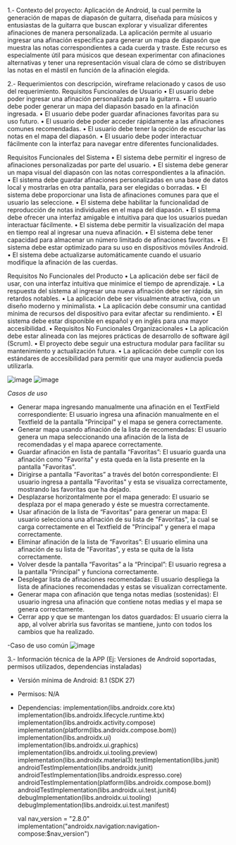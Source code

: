 1.- Contexto del proyecto:
Aplicación de Android, la cual permite la generación de mapas de diapasón de
guitarra, diseñada para músicos y entusiastas de la guitarra que buscan explorar y
visualizar diferentes afinaciones de manera personalizada. La aplicación permite al
usuario ingresar una afinación específica para generar un mapa de diapasón que
muestra las notas correspondientes a cada cuerda y traste. Este recurso es
especialmente útil para músicos que desean experimentar con afinaciones
alternativas y tener una representación visual clara de cómo se distribuyen las notas
en el mástil en función de la afinación elegida.

2.- Requerimientos con descripción, wireframe relacionado y casos de uso del requerimiento.
Requisitos Funcionales de Usuario
• El usuario debe poder ingresar una afinación personalizada para la guitarra.
• El usuario debe poder generar un mapa del diapasón basado en la afinación
ingresada.
• El usuario debe poder guardar afinaciones favoritas para su uso futuro.
• El usuario debe poder acceder rápidamente a las afinaciones comunes
recomendadas.
• El usuario debe tener la opción de escuchar las notas en el mapa del diapasón.
• El usuario debe poder interactuar fácilmente con la interfaz para navegar entre
diferentes funcionalidades.

Requisitos Funcionales del Sistema
• El sistema debe permitir el ingreso de afinaciones personalizadas por parte del
usuario.
• El sistema debe generar un mapa visual del diapasón con las notas
correspondientes a la afinación.
• El sistema debe guardar afinaciones personalizadas en una base de datos local y
mostrarlas en otra pantalla, para ser elegidas o borradas.
• El sistema debe proporcionar una lista de afinaciones comunes para que el usuario
las seleccione.
• El sistema debe habilitar la funcionalidad de reproducción de notas individuales en
el mapa del diapasón.
• El sistema debe ofrecer una interfaz amigable e intuitiva para que los usuarios
puedan interactuar fácilmente.
• El sistema debe permitir la visualización del mapa en tiempo real al ingresar una
nueva afinación.
• El sistema debe tener capacidad para almacenar un número limitado de afinaciones
favoritas.
• El sistema debe estar optimizado para su uso en dispositivos móviles Android.
• El sistema debe actualizarse automáticamente cuando el usuario modifique la
afinación de las cuerdas.

Requisitos No Funcionales del Producto
• La aplicación debe ser fácil de usar, con una interfaz intuitiva que minimice el tiempo
de aprendizaje.
• La respuesta del sistema al ingresar una nueva afinación debe ser rápida, sin
retardos notables.
• La aplicación debe ser visualmente atractiva, con un diseño moderno y minimalista.
• La aplicación debe consumir una cantidad mínima de recursos del dispositivo para
evitar afectar su rendimiento.
• El sistema debe estar disponible en español y en inglés para una mayor
accesibilidad.
• Requisitos No Funcionales Organizacionales
• La aplicación debe estar alineada con las mejores prácticas de desarrollo de
software ágil (Scrum).
• El proyecto debe seguir una estructura modular para facilitar su mantenimiento y
actualización futura.
• La aplicación debe cumplir con los estándares de accesibilidad para permitir que
una mayor audiencia pueda utilizarla.

![image](https://github.com/user-attachments/assets/e8413f4f-b3c6-4a90-bcb6-5c22e4c9b371)
![image](https://github.com/user-attachments/assets/048d2ce1-e94f-440b-b833-a70ffcf40a3f)

*Casos de uso*
- Generar mapa ingresando manualmente una afinación en el TextField correspondiente: El usuario ingresa una afinación manualmente en el Textfield de la pantalla "Principal" y el mapa se genera correctamente.
- Generar mapa usando afinación de la lista de recomendadas: El usuario genera un mapa seleccionando una afinación de la lista de recomendadas y el mapa aparece correctamente.
- Guardar afinación en lista de pantalla “Favoritas”: El usuario guarda una afinación como "Favorita" y esta queda en la lista presente en la pantalla "Favoritas".
- Dirigirse a pantalla “Favoritas” a través del botón correspondiente: El usuario ingresa a pantalla "Favoritas" y esta se visualiza correctamente, mostrando las favoritas que ha dejado.
- Desplazarse horizontalmente por el mapa generado: El usuario se desplaza por el mapa generado y éste se muestra correctamente.
- Usar afinación de la lista de “Favoritas” para generar un mapa: El usuario selecciona una afinación de su lista de "Favoritas", la cual se carga correctamente en el Textfield de "Principal" y genera el mapa correctamente.
- Eliminar afinación de la lista de “Favoritas”: El usuario elimina una afinación de su lista de "Favoritas", y esta se quita de la lista correctamente.
- Volver desde la pantalla “Favoritas” a la “Principal”: El usuario regresa a la pantalla "Principal" y funciona correctamente.
- Desplegar lista de afinaciones recomendadas: El usuario despliega la lista de afinaciones recomendadas y estas se visualizan correctamente.
- Generar mapa con afinación que tenga notas medias (sostenidas): El usuario ingresa una afinación que contiene notas medias y el mapa se genera correctamente.
- Cerrar app y que se mantengan los datos guardados: El usuario cierra la app, al volver abrirla sus favoritas se mantiene, junto con todos los cambios que ha realizado.

-Caso de uso común
![image](https://github.com/user-attachments/assets/0467bca2-d693-4df0-aa6b-8c52bcc19ef0)


3.- Información técnica de la APP (Ej: Versiones de Android soportadas, permisos utilizados, dependencias instaladas)

- Versión mínima de Android: 8.1 (SDK 27)
- Permisos: N/A
- Dependencias: 
implementation(libs.androidx.core.ktx)
    implementation(libs.androidx.lifecycle.runtime.ktx)
    implementation(libs.androidx.activity.compose)
    implementation(platform(libs.androidx.compose.bom))
    implementation(libs.androidx.ui)
    implementation(libs.androidx.ui.graphics)
    implementation(libs.androidx.ui.tooling.preview)
    implementation(libs.androidx.material3)
    testImplementation(libs.junit)
    androidTestImplementation(libs.androidx.junit)
    androidTestImplementation(libs.androidx.espresso.core)
    androidTestImplementation(platform(libs.androidx.compose.bom))
    androidTestImplementation(libs.androidx.ui.test.junit4)
    debugImplementation(libs.androidx.ui.tooling)
    debugImplementation(libs.androidx.ui.test.manifest)

    val nav_version = "2.8.0"
    implementation("androidx.navigation:navigation-compose:$nav_version")

